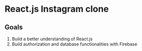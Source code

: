 # React.js Instagram clone

## Goals
1. Build a better understanding of React.js
2. Build authorization and database functionalities with Firebase
